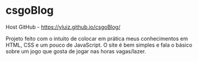 # csgoBlog

Host GitHub - https://yluiz.github.io/csgoBlog/

Projeto feito com o intuito de colocar em prática meus conhecimentos em HTML, CSS e um pouco de JavaScript.
O site é bem simples e fala o básico sobre um jogo que gosta de jogar nas horas vagas/lazer.
